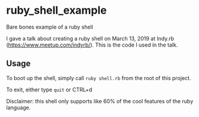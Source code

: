# ruby_shell_example
Bare bones example of a ruby shell

I gave a talk about creating a ruby shell on March 13, 2019 at Indy.rb (https://www.meetup.com/indyrb/).
This is the code I used in the talk.

## Usage
To boot up the shell, simply call `ruby shell.rb` from the root of this project.

To exit, either type `quit` or CTRL+d

Disclaimer: this shell only supports like 60% of the cool features of the ruby language.
